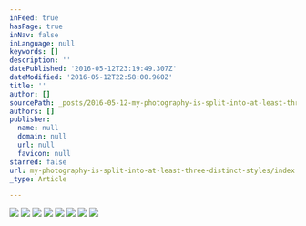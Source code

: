 ```yaml
---
inFeed: true
hasPage: true
inNav: false
inLanguage: null
keywords: []
description: ''
datePublished: '2016-05-12T23:19:49.307Z'
dateModified: '2016-05-12T22:58:00.960Z'
title: ''
author: []
sourcePath: _posts/2016-05-12-my-photography-is-split-into-at-least-three-distinct-styles.md
authors: []
publisher:
  name: null
  domain: null
  url: null
  favicon: null
starred: false
url: my-photography-is-split-into-at-least-three-distinct-styles/index.html
_type: Article

---
```

![](https://the-grid-user-content.s3-us-west-2.amazonaws.com/cb2e3a15-9cf8-4cf1-b467-6f4ed5329e8b.jpg)
![](https://the-grid-user-content.s3-us-west-2.amazonaws.com/20ac0fbd-39a0-4cd3-a794-b7d675eff658.jpg)
![](https://the-grid-user-content.s3-us-west-2.amazonaws.com/a6220e73-2f69-4020-804a-65c51e093b44.jpg)
![](https://the-grid-user-content.s3-us-west-2.amazonaws.com/b9183749-c723-4b17-920e-1ebbcf53c364.jpg)
![](https://the-grid-user-content.s3-us-west-2.amazonaws.com/c3add85b-2208-4882-ac44-18bac76293c5.jpg)
![](https://the-grid-user-content.s3-us-west-2.amazonaws.com/de43eee9-31fe-4031-9d98-342bd5cda6f8.jpg)
![](https://the-grid-user-content.s3-us-west-2.amazonaws.com/ee989b3c-000c-401b-b4bb-e86892a251b0.jpg)
![](https://the-grid-user-content.s3-us-west-2.amazonaws.com/a3f686e5-a344-423a-a24f-11cdcbd590fe.jpg)